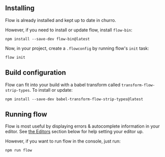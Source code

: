 ## Installing
Flow is already installed and kept up to date in churro.

However, if you need to install or update flow, install `flow-bin`:

```
npm install --save-dev flow-bin@latest
```

Now, in your project, create a `.flowconfig` by running flow's `init` task:

```
flow init
```

## Build configuration
Flow can fit into your build with a babel transform called `transform-flow-strip-types`. To install or update:

```
npm install --save-dev babel-transform-flow-strip-types@latest
```

## Running flow
Flow is most useful by displaying errors & autocomplete information in your editor. See [the Editors](#editors) section below for help setting your editor up.

However, if you want to run flow in the console, just run:

```
npm run flow
```
